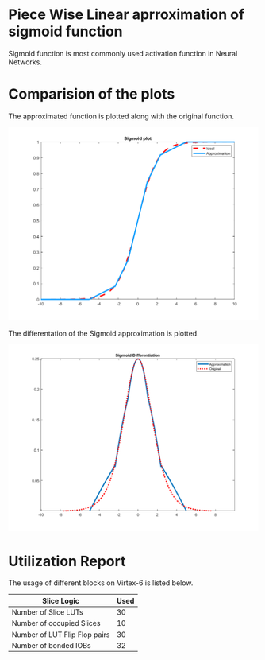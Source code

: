 # Piece Wise Linear aprroximation of sigmoid function
Sigmoid function is most commonly used activation function in Neural Networks. 

# Comparision of the plots
The approximated function is plotted along with the original function.

<p align="center">
  <img src="https://github.com/avdssrk/Sigmoid_Appr_on_FPGA/blob/main/images/Sigmoid_matlab.png" width="800" title="Sigmoid approximation">
</p>

The differentation of the Sigmoid approximation is plotted.

<p align="center">
  <img src="https://github.com/avdssrk/Sigmoid_Appr_on_FPGA/blob/main/images/Sig_diff.png" width="800" title="Sigmoid diff approximation">
</p>


# Utilization Report
The usage of different blocks on Virtex-6 is listed below.

| Slice Logic                   | Used |
|-------------------------------|------|
| Number of Slice LUTs          | 30   |
| Number of occupied Slices     | 10   |
| Number of LUT Flip Flop pairs | 30   |
| Number of bonded IOBs         | 32   |
